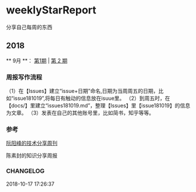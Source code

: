 # weeklyStarReport


分享自己每周的东西


## 2018



** 9月 **： [第1期](docs/issue01.md) | [第 2 期](docs/issue02.md)
















### 周报写作流程

（1）在【Issues】建立“issue+日期”命名,日期为当周周五的日期，比如“issue181019”,将每日有触动的信息放在isuue里。
（2）到周五时，在【docs/】里建立“issues181019.md”，整理【Issues】里【issue181019】的信息为文章。
（3）发表在自己的其他账号里，比如简书，知乎等等。


### 参考

[阮阳峰的技术分享周刊](https://github.com/ruanyf/weekly)

陈素封的知识分享周报

### CHANGELOG
2018-10-17 17:26:37
